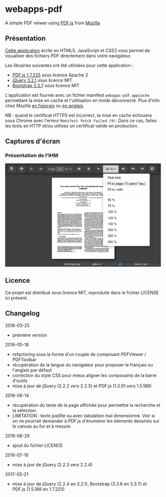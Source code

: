 # webapps-pdf

A simple PDF viewer using [PDF.js](http://mozilla.github.io/pdf.js/) from [Mozilla](https://www.mozilla.org/fr/)

## Présentation

[Cette application](http://techgp.fr/webapps/webapps-pdf.html) écrite en HTML5, JavaScript et CSS3 vous permet de visualiser des fichiers PDF directement dans votre navigateur.

Les librairies suivantes ont été utilisées pour cette application :

- [PDF.js 1.7.225](http://mozilla.github.io/pdf.js/) sous licence Apache 2
- [jQuery 3.2.1](http://jquery.com/) sous licence MIT
- [Bootstrap 3.3.7](http://getbootstrap.com/css/) sous licence MIT

L'application est fournie avec un fichier manifest `webapps-pdf.appcache` permettant la mise en cache et l'utilisation en mode déconnecté. Plus d'info chez Mozilla [en français](https://developer.mozilla.org/fr/docs/Utiliser_Application_Cache) ou [en anglais](https://developer.mozilla.org/en-US/docs/Web/HTML/Using_the_application_cache).

NB : quand le certificat HTTPS est incorrect, la mise en cache échouera sous Chrome avec l'erreur `Manifest fetch Failed (9)`. Dans ce cas, faites les tests en HTTP et/ou utilisez un certificat valide en production.

## Captures d'écran

### Présentation de l'IHM

![Présentation de l'IHM](./screenshots/webapps-pdf-1.png)

## Licence

Ce projet est distribué sous licence MIT, reproduite dans le fichier LICENSE ici présent.

## Changelog

2016-03-25
- première version

2016-05-18
- refactoring sous la forme d'un couple de composant PDFViewer / PDFToolbar
- récupération de la langue du navigateur pour proposer le français ou l'anglais par défaut
- correction du style CSS pour mieux aligner les composants de la barre d'outils
- mise à jour de jQuery (2.2.2 vers 2.2.3) et PDF.js (1.3.91 vers 1.5.188)

2016-06-14
- récupération du texte de la page affichée pour permettre la recherche et la sélection.
- LIMITATION : texte justifié ou avec tabulation mal dimensionné. Voir si on ne pourrait demander à PDF.js d'énumérer les éléments dessinés sur le canvas au fur et à mesure.

2016-06-28
- ajout du fichier LICENCE

2016-07-16
- mise à jour de jQuery (2.2.3 vers 2.2.4)

2017-05-21
- mise à jour de jQuery (2.2.4 en 3.2.1), Bootstrap (3.3.6 en 3.3.7) et PDF.js (1.5.188 en 1.7.225)
